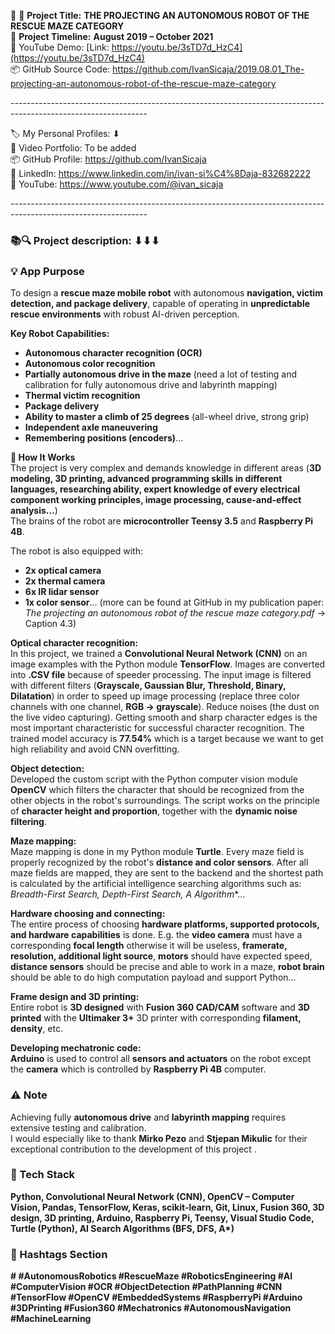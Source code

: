 🧾 🎯 **Project Title:** **THE PROJECTING AN AUTONOMOUS ROBOT OF THE RESCUE MAZE CATEGORY**  
📅 **Project Timeline:** **August 2019 – October 2021**  
🎥 YouTube Demo: [Link: https://youtu.be/3sTD7d_HzC4](https://youtu.be/3sTD7d_HzC4)  
📦 GitHub Source Code: <https://github.com/IvanSicaja/2019.08.01_The-projecting-an-autonomous-robot-of-the-rescue-maze-category>

\----------------------------------------------------------------------------------------------------------------

🏷️ My Personal Profiles: ⬇︎  
🎥 Video Portfolio: To be added  
📦 GitHub Profile: <https://github.com/IvanSicaja>  
🔗 LinkedIn: <https://www.linkedin.com/in/ivan-si%C4%8Daja-832682222>  
🎥 YouTube: <https://www.youtube.com/@ivan_sicaja>

\----------------------------------------------------------------------------------------------------------------

### 📚🔍 Project description: ⬇︎⬇︎⬇︎

### 💡 App Purpose

To design a **rescue maze mobile robot** with autonomous **navigation, victim detection, and package delivery**, capable of operating in **unpredictable rescue environments** with robust AI-driven perception.

**Key Robot Capabilities:**

- **Autonomous character recognition (OCR)**
- **Autonomous color recognition**
- **Partially autonomous drive in the maze** (need a lot of testing and calibration for fully autonomous drive and labyrinth mapping)
- **Thermal victim recognition**
- **Package delivery**
- **Ability to master a climb of 25 degrees** (all-wheel drive, strong grip)
- **Independent axle maneuvering**
- **Remembering positions (encoders)**...

**🧠 How It Works**  
The project is very complex and demands knowledge in different areas (**3D modeling, 3D printing, advanced programming skills in different languages, researching ability, expert knowledge of every electrical component working principles, image processing, cause-and-effect analysis...**)  
The brains of the robot are **microcontroller Teensy 3.5** and **Raspberry Pi 4B**.

The robot is also equipped with:

- **2x optical camera**
- **2x thermal camera**
- **6x IR lidar sensor**
- **1x color sensor**... (more can be found at GitHub in my publication paper: _The projecting an autonomous robot of the rescue maze category.pdf_ -> Caption 4.3)

**Optical character recognition:**  
In this project, we trained a **Convolutional Neural Network (CNN)** on an image examples with the Python module **TensorFlow**. Images are converted into **.CSV file** because of speeder processing. The input image is filtered with different filters (**Grayscale, Gaussian Blur, Threshold, Binary, Dilatation**) in order to speed up image processing (replace three color channels with one channel, **RGB -> grayscale**). Reduce noises (the dust on the live video capturing). Getting smooth and sharp character edges is the most important characteristic for successful character recognition. The trained model accuracy is **77.54%** which is a target because we want to get high reliability and avoid CNN overfitting.

**Object detection:**  
Developed the custom script with the Python computer vision module **OpenCV** which filters the character that should be recognized from the other objects in the robot's surroundings. The script works on the principle of **character height and proportion**, together with the **dynamic noise filtering**.

**Maze mapping:**  
Maze mapping is done in my Python module **Turtle**. Every maze field is properly recognized by the robot's **distance and color sensors**. After all maze fields are mapped, they are sent to the backend and the shortest path is calculated by the artificial intelligence searching algorithms such as: _Breadth-First Search, Depth-First Search, A Algorithm_\*...

**Hardware choosing and connecting:**  
The entire process of choosing **hardware platforms, supported protocols, and hardware capabilities** is done. E.g. the **video camera** must have a corresponding **focal length** otherwise it will be useless, **framerate, resolution, additional light source**, **motors** should have expected speed, **distance sensors** should be precise and able to work in a maze, **robot brain** should be able to do high computation payload and support Python…

**Frame design and 3D printing:**  
Entire robot is **3D designed** with **Fusion 360 CAD/CAM** software and **3D printed** with the **Ultimaker 3+** 3D printer with corresponding **filament, density**, etc.

**Developing mechatronic code:**  
**Arduino** is used to control all **sensors and actuators** on the robot except the **camera** which is controlled by **Raspberry Pi 4B** computer.

### ⚠️ Note

Achieving fully **autonomous drive** and **labyrinth mapping** requires extensive testing and calibration.  
I would especially like to thank **Mirko Pezo** and **Stjepan Mikulic** for their exceptional contribution to the development of this project .

### 🔧 Tech Stack

**Python, Convolutional Neural Network (CNN), OpenCV – Computer Vision, Pandas, TensorFlow, Keras, scikit-learn, Git, Linux, Fusion 360, 3D design, 3D printing, Arduino, Raspberry Pi, Teensy, Visual Studio Code, Turtle (Python), AI Search Algorithms (BFS, DFS, A\*)**

### 📣 Hashtags Section

**\# #AutonomousRobotics #RescueMaze #RoboticsEngineering #AI #ComputerVision #OCR #ObjectDetection #PathPlanning #CNN #TensorFlow #OpenCV #EmbeddedSystems #RaspberryPi #Arduino #3DPrinting #Fusion360 #Mechatronics #AutonomousNavigation #MachineLearning**
